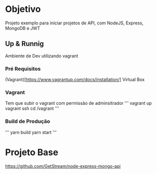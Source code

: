 # Objetivo

Projeto exemplo para iniciar projetos de API, com NodeJS, Express, MongoDB e JWT

## Up & Runnig

Ambiente de Dev utilizando vagrant

### Pré Requisitos
(Vagrant)[https://www.vagrantup.com/docs/installation/]
Virtual Box

### Vagrant
Tem que subir o vagrant com permissão de adminsitrador
'''
vagrant up
vagrant ssh
cd /vagrant
'''

### Build de Produção
'''
yarn build
yarn start
'''

# Projeto Base
https://github.com/GetStream/node-express-mongo-api


